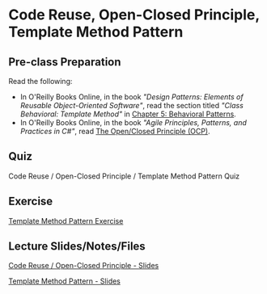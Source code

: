 # Code Reuse, Open-Closed Principle, Template Method Pattern

## Pre-class Preparation
  
Read the following:
- In O'Reilly Books Online, in the book *"Design Patterns: Elements of Reusable Object-Oriented Software"*, read the section titled *"Class Behavioral: Template Method"* in [Chapter 5: Behavioral Patterns](https://learning.oreilly.com/library/view/design-patterns-elements/0201633612/ch05.html).
- In O'Reilly Books Online, in the book *"Agile Principles, Patterns, and Practices in C#"*, read [The Open/Closed Principle (OCP)](https://learning.oreilly.com/library/view/agile-principles-patterns/0131857258/ch09.xhtml).

## Quiz

Code Reuse / Open-Closed Principle / Template Method Pattern Quiz

## Exercise

[Template Method Pattern Exercise](./template-method-exercise.md)

## Lecture Slides/Notes/Files

[Code Reuse / Open-Closed Principle - Slides](https://docs.google.com/presentation/d/1xiTwu5r0sgffNvYv_4fPBczCbkjYETHv/edit?slide=id.p6#slide=id.p6)

[Template Method Pattern - Slides](https://docs.google.com/presentation/d/1O1u8w_dYRcTCgJ9ahK7vBnB4PLzZ-GaIz1es-3kk_dI/edit?usp=sharing)
